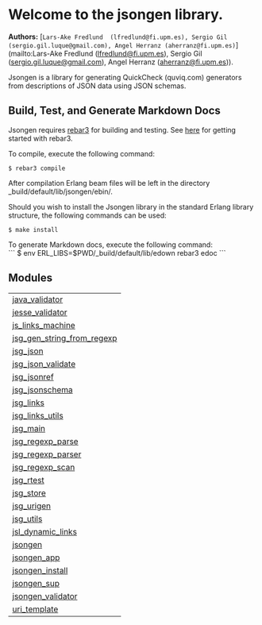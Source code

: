 

# Welcome to the jsongen library. #

__Authors:__ [`Lars-Ake Fredlund  (lfredlund@fi.upm.es), Sergio Gil (sergio.gil.luque@gmail.com), Angel Herranz (aherranz@fi.upm.es)`](mailto:Lars-Ake Fredlund  (lfredlund@fi.upm.es), Sergio Gil (sergio.gil.luque@gmail.com), Angel Herranz (aherranz@fi.upm.es)).

Jsongen is a library for generating QuickCheck (quviq.com) generators from descriptions of JSON data using JSON schemas.


## Build, Test, and Generate Markdown Docs ##

Jsongen requires [rebar3](http://www.rebar3.org) for
building and testing.  See [here](http://www.rebar3.org/v3.0/docs/getting-started) for
getting started with rebar3.

To compile, execute the following command:<br />

```
$ rebar3 compile
```


After compilation Erlang beam files will be left in the
directory _build/default/lib/jsongen/ebin/.

Should you wish to install the Jsongen library in the standard
Erlang library structure, the following commands can be used:<br />
```
$ make install
```
</p>

<p>
To generate Markdown docs, execute the following command:<br/>
```
$ env ERL_LIBS=$PWD/_build/default/lib/edown rebar3 edoc
```




## Modules ##


<table width="100%" border="0" summary="list of modules">
<tr><td><a href="java_validator.md" class="module">java_validator</a></td></tr>
<tr><td><a href="jesse_validator.md" class="module">jesse_validator</a></td></tr>
<tr><td><a href="js_links_machine.md" class="module">js_links_machine</a></td></tr>
<tr><td><a href="jsg_gen_string_from_regexp.md" class="module">jsg_gen_string_from_regexp</a></td></tr>
<tr><td><a href="jsg_json.md" class="module">jsg_json</a></td></tr>
<tr><td><a href="jsg_json_validate.md" class="module">jsg_json_validate</a></td></tr>
<tr><td><a href="jsg_jsonref.md" class="module">jsg_jsonref</a></td></tr>
<tr><td><a href="jsg_jsonschema.md" class="module">jsg_jsonschema</a></td></tr>
<tr><td><a href="jsg_links.md" class="module">jsg_links</a></td></tr>
<tr><td><a href="jsg_links_utils.md" class="module">jsg_links_utils</a></td></tr>
<tr><td><a href="jsg_main.md" class="module">jsg_main</a></td></tr>
<tr><td><a href="jsg_regexp_parse.md" class="module">jsg_regexp_parse</a></td></tr>
<tr><td><a href="jsg_regexp_parser.md" class="module">jsg_regexp_parser</a></td></tr>
<tr><td><a href="jsg_regexp_scan.md" class="module">jsg_regexp_scan</a></td></tr>
<tr><td><a href="jsg_rtest.md" class="module">jsg_rtest</a></td></tr>
<tr><td><a href="jsg_store.md" class="module">jsg_store</a></td></tr>
<tr><td><a href="jsg_urigen.md" class="module">jsg_urigen</a></td></tr>
<tr><td><a href="jsg_utils.md" class="module">jsg_utils</a></td></tr>
<tr><td><a href="jsl_dynamic_links.md" class="module">jsl_dynamic_links</a></td></tr>
<tr><td><a href="jsongen.md" class="module">jsongen</a></td></tr>
<tr><td><a href="jsongen_app.md" class="module">jsongen_app</a></td></tr>
<tr><td><a href="jsongen_install.md" class="module">jsongen_install</a></td></tr>
<tr><td><a href="jsongen_sup.md" class="module">jsongen_sup</a></td></tr>
<tr><td><a href="jsongen_validator.md" class="module">jsongen_validator</a></td></tr>
<tr><td><a href="uri_template.md" class="module">uri_template</a></td></tr></table>

